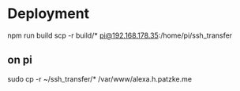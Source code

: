 # Deployment

npm run build
scp -r build/* pi@192.168.178.35:/home/pi/ssh_transfer

## on pi
sudo cp -r ~/ssh_transfer/* /var/www/alexa.h.patzke.me
